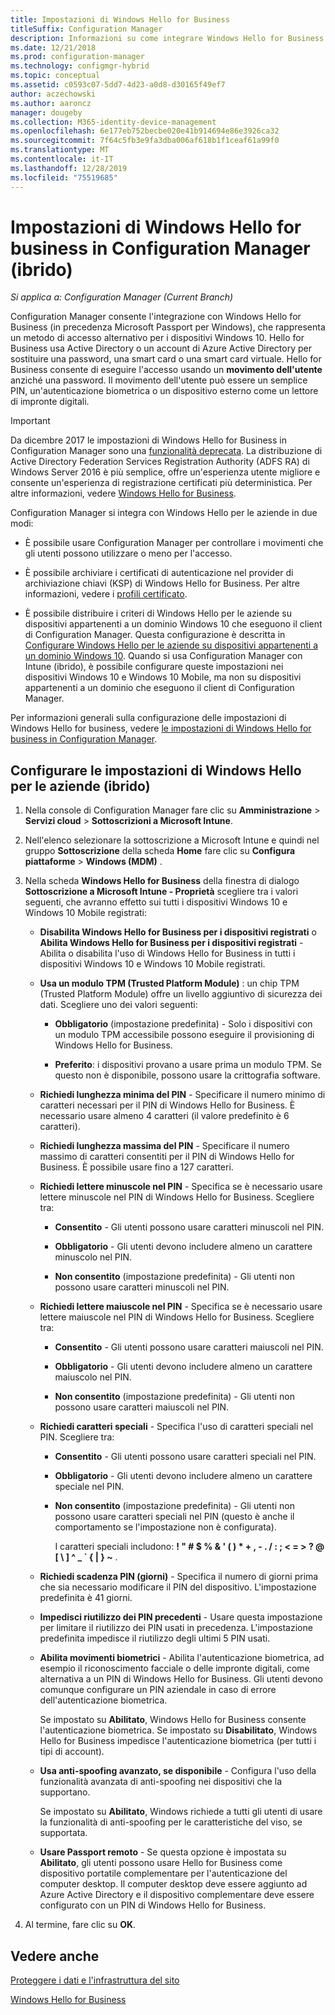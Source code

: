 ```yaml
---
title: Impostazioni di Windows Hello for Business
titleSuffix: Configuration Manager
description: Informazioni su come integrare Windows Hello for Business con Configuration Manager.
ms.date: 12/21/2018
ms.prod: configuration-manager
ms.technology: configmgr-hybrid
ms.topic: conceptual
ms.assetid: c0593c07-5dd7-4d23-a0d8-d30165f49ef7
author: aczechowski
ms.author: aaroncz
manager: dougeby
ms.collection: M365-identity-device-management
ms.openlocfilehash: 6e177eb752becbe020e41b914694e86e3926ca32
ms.sourcegitcommit: 7f64c5fb3e9fa3dba006af618b1f1ceaf61a99f0
ms.translationtype: MT
ms.contentlocale: it-IT
ms.lasthandoff: 12/28/2019
ms.locfileid: "75519685"
---
```

# <a name="windows-hello-for-business-settings-in-configuration-manager-hybrid"></a>Impostazioni di Windows Hello for business in Configuration Manager (ibrido)

*Si applica a: Configuration Manager (Current Branch)*

Configuration Manager consente l'integrazione con Windows Hello for Business (in precedenza Microsoft Passport per Windows), che rappresenta un metodo di accesso alternativo per i dispositivi Windows 10. Hello for Business usa Active Directory o un account di Azure Active Directory per sostituire una password, una smart card o una smart card virtuale. Hello for Business consente di eseguire l'accesso usando un **movimento dell'utente** anziché una password. Il movimento dell'utente può essere un semplice PIN, un'autenticazione biometrica o un dispositivo esterno come un lettore di impronte digitali.  

> [!Important]  
> Da dicembre 2017 le impostazioni di Windows Hello for Business in Configuration Manager sono una [funzionalità deprecata](/sccm/core/plan-design/changes/deprecated/removed-and-deprecated-cmfeatures). La distribuzione di Active Directory Federation Services Registration Authority (ADFS RA) di Windows Server 2016 è più semplice, offre un'esperienza utente migliore e consente un'esperienza di registrazione certificati più deterministica. Per altre informazioni, vedere [Windows Hello for Business](https://docs.microsoft.com/windows/access-protection/hello-for-business/hello-identity-verification).  


Configuration Manager si integra con Windows Hello per le aziende in due modi:  

- È possibile usare Configuration Manager per controllare i movimenti che gli utenti possono utilizzare o meno per l'accesso.  

- È possibile archiviare i certificati di autenticazione nel provider di archiviazione chiavi (KSP) di Windows Hello for Business. Per altre informazioni, vedere i [profili certificato](create-pfx-certificate-profiles.md).  

- È possibile distribuire i criteri di Windows Hello per le aziende su dispositivi appartenenti a un dominio Windows 10 che eseguono il client di Configuration Manager. Questa configurazione è descritta in [Configurare Windows Hello per le aziende su dispositivi appartenenti a un dominio Windows 10](/sccm/protect/deploy-use/windows-hello-for-business-settings#configure-permissions). Quando si usa Configuration Manager con Intune (ibrido), è possibile configurare queste impostazioni nei dispositivi Windows 10 e Windows 10 Mobile, ma non su dispositivi appartenenti a un dominio che eseguono il client di Configuration Manager.   

Per informazioni generali sulla configurazione delle impostazioni di Windows Hello for business, vedere [le impostazioni di Windows Hello for business in Configuration Manager](/sccm/protect/deploy-use/windows-hello-for-business-settings).



## <a name="configure-windows-hello-for-business-settings-hybrid"></a>Configurare le impostazioni di Windows Hello per le aziende (ibrido)  

1. Nella console di Configuration Manager fare clic su **Amministrazione** > **Servizi cloud** > **Sottoscrizioni a Microsoft Intune**.  

2. Nell'elenco selezionare la sottoscrizione a Microsoft Intune e quindi nel gruppo **Sottoscrizione** della scheda **Home** fare clic su **Configura piattaforme** > **Windows (MDM)** .  

3. Nella scheda **Windows Hello for Business** della finestra di dialogo **Sottoscrizione a Microsoft Intune - Proprietà** scegliere tra i valori seguenti, che avranno effetto sui tutti i dispositivi Windows 10 e Windows 10 Mobile registrati:  

   - **Disabilita Windows Hello for Business per i dispositivi registrati** o **Abilita Windows Hello for Business per i dispositivi registrati** - Abilita o disabilita l'uso di Windows Hello for Business in tutti i dispositivi Windows 10 e Windows 10 Mobile registrati.  

   - **Usa un modulo TPM (Trusted Platform Module)** : un chip TPM (Trusted Platform Module) offre un livello aggiuntivo di sicurezza dei dati. Scegliere uno dei valori seguenti:  

     -   **Obbligatorio** (impostazione predefinita) - Solo i dispositivi con un modulo TPM accessibile possono eseguire il provisioning di Windows Hello for Business.  

     -   **Preferito**: i dispositivi provano a usare prima un modulo TPM. Se questo non è disponibile, possono usare la crittografia software.  

   - **Richiedi lunghezza minima del PIN** - Specificare il numero minimo di caratteri necessari per il PIN di Windows Hello for Business. È necessario usare almeno 4 caratteri (il valore predefinito è 6 caratteri).  

   - **Richiedi lunghezza massima del PIN** - Specificare il numero massimo di caratteri consentiti per il PIN di Windows Hello for Business. È possibile usare fino a 127 caratteri.  

   - **Richiedi lettere minuscole nel PIN** - Specifica se è necessario usare lettere minuscole nel PIN di Windows Hello for Business. Scegliere tra:  

     -   **Consentito** - Gli utenti possono usare caratteri minuscoli nel PIN.  

     -   **Obbligatorio** - Gli utenti devono includere almeno un carattere minuscolo nel PIN.  

     -   **Non consentito** (impostazione predefinita) - Gli utenti non possono usare caratteri minuscoli nel PIN.  

   - **Richiedi lettere maiuscole nel PIN** - Specifica se è necessario usare lettere maiuscole nel PIN di Windows Hello for Business. Scegliere tra:  

     -   **Consentito** - Gli utenti possono usare caratteri maiuscoli nel PIN.  

     -   **Obbligatorio** - Gli utenti devono includere almeno un carattere maiuscolo nel PIN.  

     -   **Non consentito** (impostazione predefinita) - Gli utenti non possono usare caratteri maiuscoli nel PIN.  

   - **Richiedi caratteri speciali** - Specifica l'uso di caratteri speciali nel PIN. Scegliere tra:  

     - **Consentito** - Gli utenti possono usare caratteri speciali nel PIN.  

     - **Obbligatorio** - Gli utenti devono includere almeno un carattere speciale nel PIN.  

     - **Non consentito** (impostazione predefinita) - Gli utenti non possono usare caratteri speciali nel PIN (questo è anche il comportamento se l'impostazione non è configurata).  

       I caratteri speciali includono: **! " # $ % & ' ( ) \* + , - . / : ; < = > ? @ [ \ ] ^ _ ` { &#124; } ~** .  

   - **Richiedi scadenza PIN (giorni)** - Specifica il numero di giorni prima che sia necessario modificare il PIN del dispositivo. L'impostazione predefinita è 41 giorni.  

   - **Impedisci riutilizzo dei PIN precedenti** - Usare questa impostazione per limitare il riutilizzo dei PIN usati in precedenza. L'impostazione predefinita impedisce il riutilizzo degli ultimi 5 PIN usati.  

   - **Abilita movimenti biometrici** - Abilita l'autenticazione biometrica, ad esempio il riconoscimento facciale o delle impronte digitali, come alternativa a un PIN di Windows Hello for Business. Gli utenti devono comunque configurare un PIN aziendale in caso di errore dell'autenticazione biometrica.  

      Se impostato su **Abilitato**, Windows Hello for Business consente l'autenticazione biometrica.  Se impostato su **Disabilitato**, Windows Hello for Business impedisce l'autenticazione biometrica (per tutti i tipi di account).  

   - **Usa anti-spoofing avanzato, se disponibile** - Configura l'uso della funzionalità avanzata di anti-spoofing nei dispositivi che la supportano.  

      Se impostato su **Abilitato**, Windows richiede a tutti gli utenti di usare la funzionalità di anti-spoofing per le caratteristiche del viso, se supportata.  

   - **Usare Passport remoto** - Se questa opzione è impostata su **Abilitato**, gli utenti possono usare Hello for Business come dispositivo portatile complementare per l'autenticazione del computer desktop. Il computer desktop deve essere aggiunto ad Azure Active Directory e il dispositivo complementare deve essere configurato con un PIN di Windows Hello for Business.  

4. Al termine, fare clic su **OK**.  



## <a name="see-also"></a>Vedere anche  

[Proteggere i dati e l'infrastruttura del sito](/sccm/protect/understand/protect-data-and-site-infrastructure)

[Windows Hello for Business](https://docs.microsoft.com/windows/security/identity-protection/hello-for-business/hello-identity-verification)  
